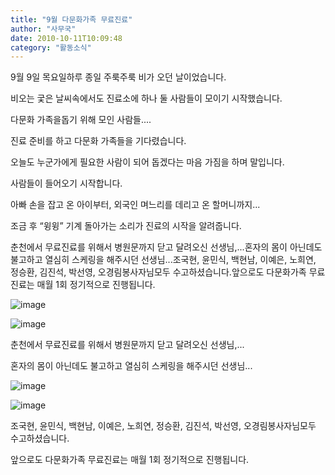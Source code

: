 ```yaml
---
title: "9월 다문화가족 무료진료"
author: "사무국"
date: 2010-10-11T10:09:48
category: "활동소식"
---
```


9월 9일 목요일하루 종일 주룩주룩 비가 오던 날이었습니다.

비오는 궃은 날씨속에서도 진료소에 하나 둘 사람들이 모이기 시작했습니다.

다문화 가족을돕기 위해 모인 사람들....

진료 준비를 하고 다문화 가족들을 기다렸습니다.

오늘도 누군가에게 필요한 사람이 되어 돕겠다는 마음 가짐을 하며 말입니다.

사람들이 들어오기 시작합니다.

아빠 손을 잡고 온 아이부터, 외국인 며느리를 데리고 온 할머니까지...

조금 후 “윙윙” 기계 돌아가는 소리가 진료의 시작을 알려줍니다.

춘천에서 무료진료를 위해서 병원문까지 닫고 달려오신 선생님,...혼자의 몸이 아닌데도 불고하고 열심히 스케링을 해주시던 선생님...조국현, 윤민식, 백현남, 이예은, 노희연, 정승환, 김진석, 박선영, 오경림봉사자님모두 수고하셨습니다.앞으로도 다문화가족 무료진료는 매월 1회 정기적으로 진행됩니다.

![image](/files/attach/images/2318/431/002/8330d3743c609f3e8f5b6e94131a0266.)

![image](/files/attach/images/2318/431/002/dbf8820ddde0cecb8502c3462bea3e38.)

춘천에서 무료진료를 위해서 병원문까지 닫고 달려오신 선생님,...

혼자의 몸이 아닌데도 불고하고 열심히 스케링을 해주시던 선생님...

![image](/files/attach/images/2318/431/002/fa1b83bf735f740e04f29d1b87696896.)

![image](/files/attach/images/2318/431/002/a680b64e9e919734b4b096d87307cacb.)

조국현, 윤민식, 백현남, 이예은, 노희연, 정승환, 김진석, 박선영, 오경림봉사자님모두 수고하셨습니다.

앞으로도 다문화가족 무료진료는 매월 1회 정기적으로 진행됩니다.
